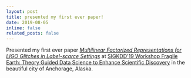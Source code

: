 ```yaml
---
layout: post
title: presented my first ever paper!
date: 2019-08-05
inline: false
related_posts: false
---
```


Presented my first ever paper [_Multilinear Factorized Representations for LIGO Glitches in Label-scarce Settings_](https://par.nsf.gov/servlets/purl/10187987) at [SIGKDD'19 Workshop Fragile Earth: Theory Guided Data Science to Enhance Scientific Discovery](https://ai4good.org/what-we-do/fragile-earth/kdd-2019/) in the beautiful city of Anchorage, Alaska.